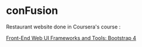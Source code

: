 # conFusion

Restaurant website done in Coursera's course :

[Front-End Web UI Frameworks and Tools: Bootstrap 4](https://www.coursera.org/learn/bootstrap-4)
